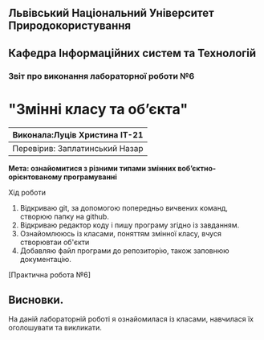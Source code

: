## Львівський Національний Університет Природокористування
## Кафедра Інформаційних систем та Технологій



### Звіт про виконання лабораторної роботи №6
# "Змінні класу та об’єкта"



| Виконала:Луців Христина ІТ-21|
|----------------------------------------------|
| Перевірив: Заплатинський Назар               |




**Мета:  ознайомитися з різними типами змінних воб’єктно-орієнтованому програмуванні**


Хід роботи
1. Відкриваю git, за допомогою попередньо вичвених команд, створюю папку на github.
2. Відкриваю редактор коду і пишу програму згідно із завданням.
3. Ознайомлююсь із класами, поняттям змінної класу, вчуся створювтаи об'єкти
5. Добавляю файл програми до репозиторію, також заповнюю документацію.

[Практична робота №6]

## Висновки. 

На даній лабораторній роботі я ознайомилася із класами, навчилася їх оголошувати та викликати.
